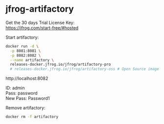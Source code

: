 # jfrog-artifactory

Get the 30 days Trial License Key: \
https://jfrog.com/start-free/#hosted

Start artifactory:
```bash
docker run -d \
  -p 8081:8081 \
  -p 8082:8082 \
  --name artifactory \
  releases-docker.jfrog.io/jfrog/artifactory-pro
  # releases-docker.jfrog.io/jfrog/artifactory-oss # Open Source image (limited features)
```

http://localhost:8082

ID: admin \
Pass: password \
New Pass: Password1

Remove artifactory:
```bash
docker rm -f artifactory
```
